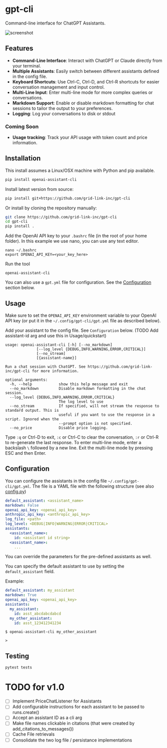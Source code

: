 # gpt-cli

Command-line interface for ChatGPT Assistants.

![screenshot](https://github.com/grid-link-inc/gpt-cli/assets/466920/ecbcccc4-7cfa-4c04-83c3-a822b6596f01)

## Features

- **Command-Line Interface**: Interact with ChatGPT or Claude directly from your terminal.
- **Multiple Assistants**: Easily switch between different assistants defined in the config file.
- **Keyboard Shortcuts**: Use Ctrl-C, Ctrl-D, and Ctrl-R shortcuts for easier conversation management and input control.
- **Multi-Line Input**: Enter multi-line mode for more complex queries or conversations.
- **Markdown Support**: Enable or disable markdown formatting for chat sessions to tailor the output to your preferences.
- **Logging**: Log your conversations to disk or stdout

### Coming Soon
- **Usage tracking**: Track your API usage with token count and price information.

## Installation

This install assumes a Linux/OSX machine with Python and pip available.
```bash
pip install openai-assistant-cli
```

Install latest version from source:
```bash
pip install git+https://github.com/grid-link-inc/gpt-cli
```

Or install by cloning the repository manually:
```bash
git clone https://github.com/grid-link-inc/gpt-cli
cd gpt-cli
pip install .
```

Add the OpenAI API key to your `.bashrc` file (in the root of your home folder).
In this example we use nano, you can use any text editor.

```
nano ~/.bashrc
export OPENAI_API_KEY=<your_key_here>
```

Run the tool

```
openai-assistant-cli
```

You can also use a `gpt.yml` file for configuration. See the [Configuration](README.md#Configuration) section below.

## Usage

Make sure to set the `OPENAI_API_KEY` environment variable to your OpenAI API key (or put it in the `~/.config/gpt-cli/gpt.yml` file as described below).

Add your assistant to the config file. See `Configuration` below. (TODO Add assistant-id arg and use this in Usage/quickstart)

```
usage: openai-assistant-cli [-h] [--no_markdown] 
              [--log_level {DEBUG,INFO,WARNING,ERROR,CRITICAL}]
              [--no_stream]
              [{assistant-name}]

Run a chat session with ChatGPT. See https://github.com/grid-link-inc/gpt-cli for more information.

optional arguments:
  -h, --help            show this help message and exit
  --no_markdown         Disable markdown formatting in the chat session.
  --log_level {DEBUG,INFO,WARNING,ERROR,CRITICAL}
                        The log level to use
  --no_stream           If specified, will not stream the response to standard output. This is
                        useful if you want to use the response in a script. Ignored when the
                        --prompt option is not specified.
  --no_price            Disable price logging.
```

Type `:q` or Ctrl-D to exit, `:c` or Ctrl-C to clear the conversation, `:r` or Ctrl-R to re-generate the last response.
To enter multi-line mode, enter a backslash `\` followed by a new line. Exit the multi-line mode by pressing ESC and then Enter.


## Configuration

You can configure the assistants in the config file `~/.config/gpt-cli/gpt.yml`. The file is a YAML file with the following structure (see also [config.py](./gptcli/config.py))

```yaml
default_assistant: <assistant_name>
markdown: False
openai_api_key: <openai_api_key>
anthropic_api_key: <anthropic_api_key>
log_file: <path>
log_level: <DEBUG|INFO|WARNING|ERROR|CRITICAL>
assistants:
  <assistant_name>:
    id: <assistant id string>
  <assistant_name>:
    ...
```

You can override the parameters for the pre-defined assistants as well.

You can specify the default assistant to use by setting the `default_assistant` field. 

Example:

```yaml
default_assistant: my_assistant
markdown: True
openai_api_key: <openai_api_key>
assistants:
  my_assistant:
    id: asst_abcdabcdabcd
  my_other_assistant:
    id: asst_123412341234
```

```
$ openai-assistant-cli my_other_assistant

> 
```


## Testing

```
pytest tests
```


# TODO for v1.0

- [ ] Implement PriceChatListener for Assistants
- [ ] Add configurable instructions for each assistant to be passed to runs.create()
- [ ] Accept an assistant ID as a cli arg
- [ ] Make file names clickable in citations (that were created by add_citations_to_messages()) 
- [ ] Cache File retrievals
- [ ] Consolidate the two log file / persistance implementations